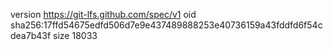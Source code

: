 version https://git-lfs.github.com/spec/v1
oid sha256:17ffd54675edfd506d7e9e437489888253e40736159a43fddfd6f54cdea7b43f
size 18033
